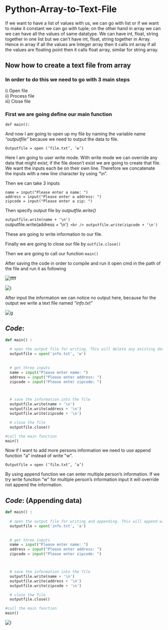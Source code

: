 # Python-Array-to-Text-File

 If we want to have a list of values with us, we can go with list or if we want to make it constant we can go with tuple; on the other hand in array we can we can have all the values of same datatype. We can have int, float, string together in one list but we can’t have int, float, string together in Array. Hence in array if all the values are Integer array then it calls int array if all the values are floating point then it calls float array, similar for string array.

## Now how to create a text file from array

### In order to do this we need to go with 3 main steps
i)	Open file  <br />
ii)	Process file  <br />
iii)	Close file  <br />


### First we are going define our main function

`def main():` <br />

And now I am going to open up my file by naming the variable name _“outputfile”_ because we need to output the data to file.

`Outputfile = open (‘file.txt’, ‘w’)`


Here I am going to user write mode. With write mode we can override any data that might exist; if the file doesn’t exist we are going to create that file.  We want the inputs each be on their own line. Therefore we concatenate the inputs with a new line character by using “\n”.

Then we can take 3 inputs 

`name = input("Please enter a name: ")` <br />
`address = input("Please enter a address: ")` <br />
`zipcode = input("Please enter a zip: ")` <br />

Then specify output file by _outputfile.write()_

`outputfile.write(name + '\n')` <br /> 
outputfile.write(address + '\n')` <br />
outputfile.write(zipcode + '\n')` <br />


These are going to write information to our file.

Finally we are going to close our file by 
`outfile.close()`

Then we are going to call our function  `main() `

After saving the code in order to compile and run it open cmd in the path of the file and run it as following 


![ffff](https://user-images.githubusercontent.com/55964681/142964069-764593fc-9a2a-4cc2-93d4-680211a1442f.png)


![i](https://user-images.githubusercontent.com/55964681/142966319-111e6a0d-90ac-4545-a8bd-24b29183b5a6.png)


After input the information we can notice no output here, because for the output we write a text file named _“info.txt”_

![g](https://user-images.githubusercontent.com/55964681/142966148-eb06e3d3-a7cd-4af6-8305-6bcff685b778.png)



## _Code_:

```python
def main() :
  
  # open the output file for writing. This will delete any existing data
  outputfile = open('info.txt', 'w')
  
  
  # get three inputs
  name = input("Please enter name: ")
  address = input("Please enter address: ")
  zipcode = input("Please enter zipcode: ")



  # save the information into the file
  outputfile.write(name + '\n')
  outputfile.write(address + '\n')
  outputfile.write(zipcode + '\n')

  # close the file
  outputfile.close()

#call the main function
main()
```

Now if I want to add more persons information we need to use append function "a” instead of write "w”.  

`Outputfile = open (‘file.txt’, ‘a’)`

By using append function we can enter multiple person’s information. If we try write function “w” for multiple person’s information input it will override not append the information. 



## _Code_: (Appending data)

```python
def main() :
  
  # open the output file for writing and appending. This will append with any existing data
  outputfile = open('info.txt', 'a')
  
  
  # get three inputs
  name = input("Please enter name: ")
  address = input("Please enter address: ")
  zipcode = input("Please enter zipcode: ")



  # save the information into the file
  outputfile.write(name + '\n')
  outputfile.write(address + '\n')
  outputfile.write(zipcode + '\n')

  # close the file
  outputfile.close()

#call the main function
main()
```

![l](https://user-images.githubusercontent.com/55964681/142966576-cd2ac871-9448-4013-bedc-27f155b0a462.png)

